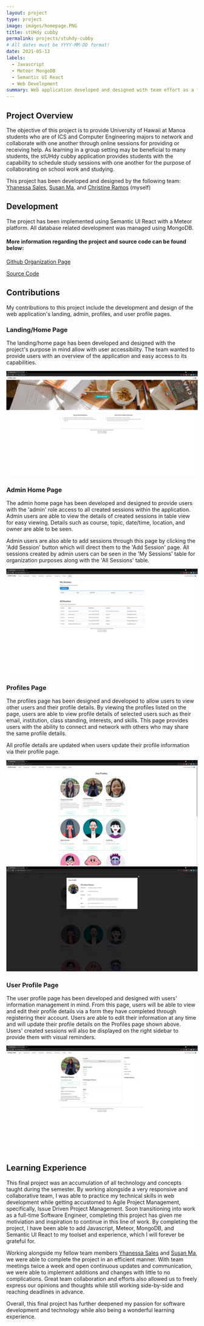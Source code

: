 ```yaml
---
layout: project
type: project
image: images/homepage.PNG
title: stUHdy cubby
permalink: projects/stuhdy-cubby
# All dates must be YYYY-MM-DD format!
date: 2021-05-13
labels:
  - Javascript
  - Meteor MongoDB
  - Semantic UI React
  - Web Development
summary: Web application developed and designed with team effort as a final project for the course ICS 314.
---
```


## Project Overview
  The objective of this project is to provide University of Hawaii at Manoa students who are of ICS and Computer Engineering majors to network and collaborate with one another through online sessions for providing or receiving help. As learning in a group setting may be beneficial to many students, the stUHdy cubby application provides students with the capability to schedule study sessions with one another for the purpose of collaborating on school work and studying.
  
  This project has been developed and designed by the following team: [Yhanessa Sales](https://yhanessaanne.github.io/), [Susan Ma](https://susankpma.github.io/), and [Christine Ramos](https://christinebramos.github.io/) (myself)
 
## Development
  The project has been implemented using Semantic UI React with a Meteor platform. All database related development was managed using MongoDB.

#### More information regarding the project and source code can be found below:

[Github Organization Page](https://stuhdy-cubby.github.io/)

[Source Code](https://github.com/stuhdy-cubby/stuhdy-cubby)

## Contributions
  My contributions to this project include the development and design of the web application's landing, admin, profiles, and user profile pages. 
  
### Landing/Home Page

  The landing/home page has been developed and designed with the project's purpose in mind allow with user accessibility. The team wanted to provide users with an overview of the application and easy access to its capabilities.
  
<img class="ui large image" src="../images/homepage-full.PNG">
  
### Admin Home Page

  The admin home page has been developed and designed to provide users with the 'admin' role access to all created sessions within the application. Admin users are able to view the details of created sessions in table view for easy viewing. Details such as course, topic, date/time, location, and owner are able to be seen.
  
  Admin users are also able to add sessions through this page by clicking the 'Add Session' button which will direct them to the 'Add Session' page. All sessions created by admin users can be seen in the 'My Sessions' table for organization purposes along with the 'All Sessions' table.
  
<img class="ui large image" src="../images/admin.PNG">
  
### Profiles Page
  The profiles page has been designed and developed to allow users to view other users and their profile details. By viewing the profiles listed on the page, users are able to view profile details of selected users such as their email, institution, class standing, interests, and skills. This page provides users with the ability to connect and network with others who may share the same profile details.
  
  All profile details are updated when users update their profile information via their profile page.
  
<img class="ui large image" src="../images/profiles.PNG">
  
<img class="ui large image" src="../images/profiles-detail.PNG">
  
### User Profile Page

  The user profile page has been developed and designed with users' information management in mind. From this page, users will be able to view and edit their profile details via a form they have completed through registering their account. Users are able to edit their information at any time and will update their profile details on the Profiles page shown above. Users' created sessions will also be displayed on the right sidebar to provide them with visual reminders.
  
<img class="ui large image" src="../images/profile.PNG">

## Learning Experience

  This final project was an accumulation of all technology and concepts taught during the semester. By working alongside a very responsive and collaborative team, I was able to practice my technical skills in web development while getting accustomed to Agile Project Management, specifically, Issue Driven Project Management. Soon transitioning into work as a full-time Software Engineer, completing this project has given me motiviation and inspiration to continue in this line of work. By completing the project, I have been able to add Javascript, Meteor, MongoDB, and Semantic UI React to my toolset and experience, which I will forever be grateful for.
  
  Working alongside my fellow team members  [Yhanessa Sales](https://yhanessaanne.github.io/) and [Susan Ma](https://susankpma.github.io/), we were able to complete the project in an efficient manner. With team meetings twice a week and open continuous updates and communication, we were able to implement additions and changes with little to no complications. Great team collaboration and efforts also allowed us to freely express our opinions and thoughts while still working side-by-side and reaching deadlines in advance.
  
  Overall, this final project has further deepened my passion for software development and technology while also being a wonderful learning experience.
  
  
